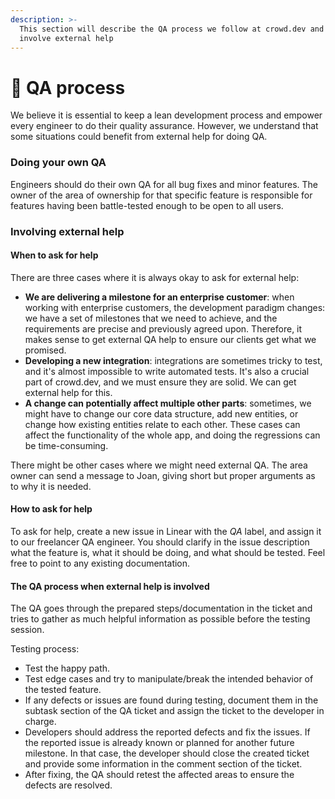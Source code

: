 ```yaml
---
description: >-
  This section will describe the QA process we follow at crowd.dev and when to
  involve external help
---
```


# 🔎 QA process

We believe it is essential to keep a lean development process and empower every engineer to do their quality assurance. However, we understand that some situations could benefit from external help for doing QA.&#x20;

### Doing your own QA

Engineers should do their own QA for all bug fixes and minor features. The owner of the area of ownership for that specific feature is responsible for features having been battle-tested enough to be open to all users.

### Involving external help

#### When to ask for help

There are three cases where it is always okay to ask for external help:

* **We are delivering a milestone for an enterprise customer**: when working with enterprise customers, the development paradigm changes: we have a set of milestones that we need to achieve, and the requirements are precise and previously agreed upon. Therefore, it makes sense to get external QA help to ensure our clients get what we promised.
* **Developing a new integration**: integrations are sometimes tricky to test, and it's almost impossible to write automated tests. It's also a crucial part of crowd.dev, and we must ensure they are solid. We can get external help for this.
* **A change can potentially affect multiple other parts**: sometimes, we might have to change our core data structure, add new entities, or change how existing entities relate to each other. These cases can affect the functionality of the whole app, and doing the regressions can be time-consuming.

There might be other cases where we might need external QA. The area owner can send a message to Joan, giving short but proper arguments as to why it is needed.

#### How to ask for help

To ask for help, create a new issue in Linear with the _QA_ label, and assign it to our freelancer QA engineer. You should clarify in the issue description what the feature is, what it should be doing, and what should be tested. Feel free to point to any existing documentation.

#### The QA process when external help is involved

The QA goes through the prepared steps/documentation in the ticket and tries to gather as much helpful information as possible before the testing session.

Testing process:

* Test the happy path.
* Test edge cases and try to manipulate/break the intended behavior of the tested feature.
* If any defects or issues are found during testing, document them in the subtask section of the QA ticket and assign the ticket to the developer in charge.
* Developers should address the reported defects and fix the issues. If the reported issue is already known or planned for another future milestone. In that case, the developer should close the created ticket and provide some information in the comment section of the ticket.
* After fixing, the QA should retest the affected areas to ensure the defects are resolved.
